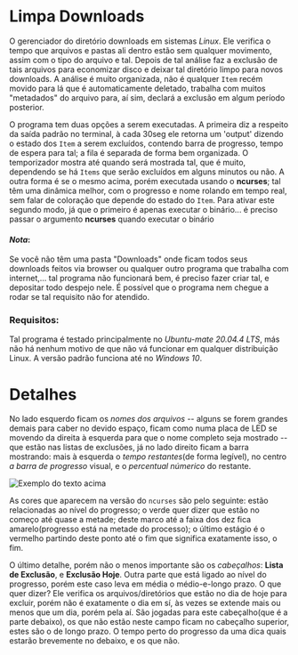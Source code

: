 # Limpa Downloads
O gerenciador do diretório downloads em sistemas *Linux*. Ele verifica o tempo que arquivos e pastas ali dentro estão sem qualquer movimento, assim com o tipo do arquivo e tal. Depois de tal análise faz a exclusão de tais arquivos para economizar disco e deixar tal diretório limpo para novos downloads. A análise é muito organizada, não é qualquer `Item` recém movido para lá que é automaticamente deletado, trabalha com muitos "metadados" do arquivo para, aí sim, declará a exclusão em algum período posterior.

O programa tem duas opções a serem executadas. A primeira diz a respeito da saída padrão no terminal, à cada 30seg ele retorna um 'output' dizendo o estado dos `Item` a serem excluídos, contendo barra de progresso, tempo de espera para tal; a fila é separada de forma bem organizada. O temporizador mostra até quando será mostrada tal, que é muito, dependendo se há `Items` que serão excluídos em alguns minutos ou não. A outra forma é se o mesmo acima, porém executada usando o **ncurses**; tal têm uma dinâmica melhor, com o progresso e nome rolando em tempo real, sem falar de coloração que depende do estado do `Item`.
Para ativar este segundo modo, já que o primeiro é apenas executar o binário... é preciso passar o argumento **ncurses** quando executar o binário

#### *Nota*:
Se você não têm uma pasta "Downloads" onde ficam todos seus downloads feitos via browser ou qualquer outro programa que trabalha com internet,... tal programa não funcionará bem, é preciso fazer criar tal, e depositar todo despejo nele. É possível que o programa nem chegue a rodar se tal requisito não for atendido.

### Requisitos: 
Tal programa é testado principalmente no *Ubuntu-mate 20.04.4 LTS*, más não há nenhum motivo de que não vá funcionar em qualquer distribuição Linux. A versão padrão funciona até no *Windows 10*.

# Detalhes
No lado esquerdo ficam os *nomes dos arquivos* -- alguns se forem grandes demais para caber no devido espaço, ficam como numa placa de LED se movendo da direita à esquerda para que o nome completo seja mostrado -- que estão nas listas de exclusões, já no lado direito ficam a barra mostrando: mais à esquerda o *tempo restantes*(de forma legível), no centro *a barra de progresso* visual, e  o *percentual númerico* do restante.

![Exemplo do texto acima](https://github.com/patrick7star/estritamente-para-transferencia/blob/main/limpa-downloads-ncursesIII.png.svg)

As cores que aparecem na versão do `ncurses` são pelo seguinte: estão relacionadas ao nível do progresso; o verde quer dizer que estão no começo até quase a metade; deste marco até a faixa dos dez fica amarelo(progresso está na metade do processo); o último estágio é o vermelho partindo deste ponto até o fim que significa exatamente isso, o fim.

O último detalhe, porém não o menos importante são os *cabeçalhos*: **Lista de Exclusão**, e **Exclusão Hoje**. Outra parte que está ligado ao nível do progresso, porém este caso leva em média o médio-e-longo prazo. O que quer dizer? Ele verifica os arquivos/diretórios que estão no dia de hoje para excluir, porém não é exatamente o dia em sí, às vezes se extende mais ou menos que um dia, porém pela aí. São jogadas para este cabeçalho(que é a parte debaixo), os que não estão neste campo ficam no cabeçalho superior, estes são o de longo prazo. O tempo perto do progresso da uma dica quais estarão brevemente no debaixo, e os que não.
